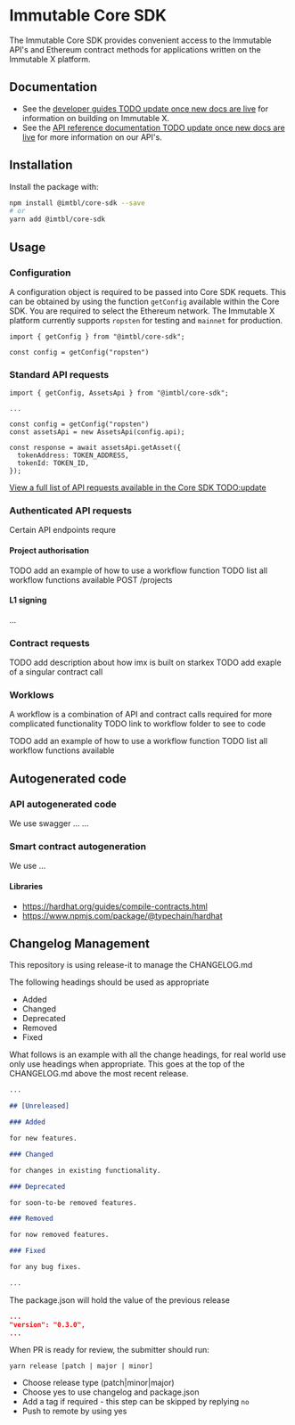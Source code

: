 # Immutable Core SDK

The Immutable Core SDK provides convenient access to the Immutable API's and Ethereum contract methods for applications written on the Immutable X platform.

## Documentation

- See the [developer guides TODO update once new docs are live](https://docs.x.immutable.com/docs) for information on building on Immutable X.
- See the [API reference documentation TODO update once new docs are live](https://docs.x.immutable.com/reference) for more information on our API's.

## Installation

Install the package with:

```sh
npm install @imtbl/core-sdk --save
# or
yarn add @imtbl/core-sdk
```

## Usage

### Configuration

A configuration object is required to be passed into Core SDK requets. This can be obtained by using the function `getConfig` available within the Core SDK. You are required to select the Ethereum network. The Immutable X platform currently supports `ropsten` for testing and `mainnet` for production.

```
import { getConfig } from "@imtbl/core-sdk";

const config = getConfig("ropsten")
```

### Standard API requests

```
import { getConfig, AssetsApi } from "@imtbl/core-sdk";

...

const config = getConfig("ropsten")
const assetsApi = new AssetsApi(config.api);

const response = await assetsApi.getAsset({
  tokenAddress: TOKEN_ADDRESS,
  tokenId: TOKEN_ID,
});
```

[View a full list of API requests available in the Core SDK TODO:update](https://docs.x.immutable.com/reference)

### Authenticated API requests

Certain API endpoints requre

#### Project authorisation

TODO add an example of how to use a workflow function
TODO list all workflow functions available
POST /projects

#### L1 signing

...

### Contract requests

TODO add description about how imx is built on starkex
TODO add exaple of a singular contract call

### Worklows

A workflow is a combination of API and contract calls required for more complicated functionality
TODO link to workflow folder to see to code

TODO add an example of how to use a workflow function
TODO list all workflow functions available

## Autogenerated code

### API autogenerated code

We use swagger ...
...

### Smart contract autogeneration

We use ...

#### Libraries

- https://hardhat.org/guides/compile-contracts.html
- https://www.npmjs.com/package/@typechain/hardhat

## Changelog Management

This repository is using release-it to manage the CHANGELOG.md

The following headings should be used as appropriate

- Added
- Changed
- Deprecated
- Removed
- Fixed

What follows is an example with all the change headings, for real world use only use headings when appropriate.
This goes at the top of the CHANGELOG.md above the most recent release.

```markdown
...

## [Unreleased]

### Added

for new features.

### Changed

for changes in existing functionality.

### Deprecated

for soon-to-be removed features.

### Removed

for now removed features.

### Fixed

for any bug fixes.

...
```

The package.json will hold the value of the previous release

```json
...
"version": "0.3.0",
...
```

When PR is ready for review, the submitter should run:

`yarn release [patch | major | minor]`

- Choose release type (patch|minor|major)
- Choose yes to use changelog and package.json
- Add a tag if required - this step can be skipped by replying `no`
- Push to remote by using yes

